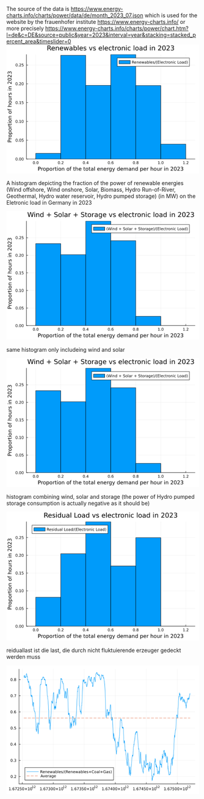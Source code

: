 The source of the data is 
https://www.energy-charts.info/charts/power/data/de/month_2023_07.json
which is used for the website by the frauenhofer institute
https://www.energy-charts.info/
or more precisely
https://www.energy-charts.info/charts/power/chart.htm?l=de&c=DE&source=public&year=2023&interval=year&stacking=stacked_percent_area&timeslider=0
![Histogram](<renewables proportion histogram.png>)

A histogram depicting the fraction of the power of renewable energies (Wind offshore, Wind onshore, Solar, Biomass, Hydro Run-of-River, Geothermal, Hydro water reservoir, Hydro pumped storage) (in MW) on the Eletronic load in Germany in 2023

![Wind Solar](<ws storage proportion histogram.png>)

same histogram only includeing wind and solar

![ws storage](<ws storage proportion histogram.png>)

histogram combining wind, solar and storage (the power of Hydro pumped storage consumption is actually negative as it should be)


![residual load](<residual load proportion histogram.png>)

reiduallast ist die last, die durch nicht fluktuierende erzeuger gedeckt werden muss

![Proportion of renewables](<renewables proportion.png>)
